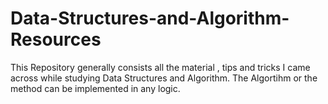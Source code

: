 # Data-Structures-and-Algorithm-Resources
This Repository generally consists all the material , tips and tricks I came across while studying Data Structures and Algorithm.
The Algortihm or the method can be implemented in any logic.
